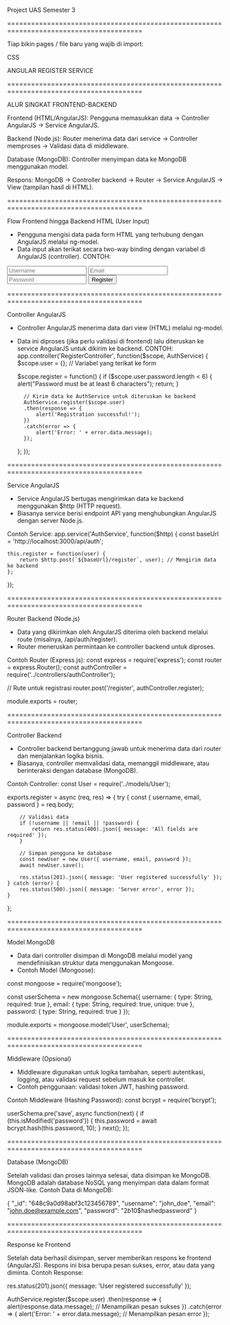 Project UAS Semester 3

========================================================================================

Tiap bikin pages / file baru yang wajib di import:

CSS
<link rel="stylesheet" href="../style/register.css">
ANGULAR
<script src="https://ajax.googleapis.com/ajax/libs/angularjs/1.8.2/angular.min.js"></script>
REGISTER
<script src="../controller/register.controller.js"></script>    
SERVICE
<script src="../auth/auth.service.js"></script>

========================================================================================

ALUR SINGKAT FRONTEND-BACKEND

Frontend (HTML/AngularJS):
Pengguna memasukkan data → Controller AngularJS → Service AngularJS.

Backend (Node.js):
Router menerima data dari service → Controller memproses → Validasi data di middleware.

Database (MongoDB):
Controller menyimpan data ke MongoDB menggunakan model.

Respons:
MongoDB → Controller backend → Router → Service AngularJS → View (tampilan hasil di HTML).

========================================================================================

Flow Frontend hingga Backend
HTML (User Input)

- Pengguna mengisi data pada form HTML yang terhubung dengan AngularJS melalui ng-model.
- Data input akan terikat secara two-way binding dengan variabel di AngularJS (controller).
CONTOH:
<form ng-submit="register()">
    <input type="text" ng-model="user.username" placeholder="Username" required>
    <input type="email" ng-model="user.email" placeholder="Email" required>
    <input type="password" ng-model="user.password" placeholder="Password" required>
    <button type="submit">Register</button>
</form>

========================================================================================

Controller AngularJS

- Controller AngularJS menerima data dari view (HTML) melalui ng-model.
- Data ini diproses (jika perlu validasi di frontend) lalu diteruskan ke service AngularJS untuk dikirim ke backend.
CONTOH:
app.controller('RegisterController', function($scope, AuthService) {
    $scope.user = {}; // Variabel yang terikat ke form

    $scope.register = function() {
        if ($scope.user.password.length < 6) {
            alert("Password must be at least 6 characters");
            return;
        }

        // Kirim data ke AuthService untuk diteruskan ke backend
        AuthService.register($scope.user)
        .then(response => {
            alert('Registration successful!');
        })
        .catch(error => {
            alert('Error: ' + error.data.message);
        });
    };
});

========================================================================================

Service AngularJS

- Service AngularJS bertugas mengirimkan data ke backend menggunakan $http (HTTP request).
- Biasanya service berisi endpoint API yang menghubungkan AngularJS dengan server Node.js.

Contoh Service:
app.service('AuthService', function($http) {
    const baseUrl = 'http://localhost:3000/api/auth';

    this.register = function(user) {
        return $http.post(`${baseUrl}/register`, user); // Mengirim data ke backend
    };
});

========================================================================================

Router Backend (Node.js)

- Data yang dikirimkan oleh AngularJS diterima oleh backend melalui route (misalnya, /api/auth/register).
- Router meneruskan permintaan ke controller backend untuk diproses.

Contoh Router (Express.js):
const express = require('express');
const router = express.Router();
const authController = require('../controllers/authController');

// Rute untuk registrasi
router.post('/register', authController.register);

module.exports = router;


========================================================================================

Controller Backend

- Controller backend bertanggung jawab untuk menerima data dari router dan menjalankan logika bisnis.
- Biasanya, controller memvalidasi data, memanggil middleware, atau berinteraksi dengan database (MongoDB).

Contoh Controller:
const User = require('../models/User');

exports.register = async (req, res) => {
    try {
        const { username, email, password } = req.body;

        // Validasi data
        if (!username || !email || !password) {
            return res.status(400).json({ message: 'All fields are required' });
        }

        // Simpan pengguna ke database
        const newUser = new User({ username, email, password });
        await newUser.save();

        res.status(201).json({ message: 'User registered successfully' });
    } catch (error) {
        res.status(500).json({ message: 'Server error', error });
    }
};

========================================================================================

Model MongoDB

- Data dari controller disimpan di MongoDB melalui model yang mendefinisikan struktur data menggunakan Mongoose.
- Contoh Model (Mongoose):

const mongoose = require('mongoose');

const userSchema = new mongoose.Schema({
    username: { type: String, required: true },
    email: { type: String, required: true, unique: true },
    password: { type: String, required: true }
});

module.exports = mongoose.model('User', userSchema);


========================================================================================

Middleware (Opsional)

- Middleware digunakan untuk logika tambahan, seperti autentikasi, logging, atau validasi request sebelum masuk ke controller.
- Contoh penggunaan: validasi token JWT, hashing password.

Contoh Middleware (Hashing Password):
const bcrypt = require('bcrypt');

userSchema.pre('save', async function(next) {
    if (this.isModified('password')) {
        this.password = await bcrypt.hash(this.password, 10);
    }
    next();
});


========================================================================================

Database (MongoDB)

Setelah validasi dan proses lainnya selesai, data disimpan ke MongoDB.
MongoDB adalah database NoSQL yang menyimpan data dalam format JSON-like.
Contoh Data di MongoDB:

{
    "_id": "648c9a0d98abf3c123456789",
    "username": "john_doe",
    "email": "john.doe@example.com",
    "password": "$2b$10$hashedpassword"
}

========================================================================================

Response ke Frontend

Setelah data berhasil disimpan, server memberikan respons ke frontend (AngularJS).
Respons ini bisa berupa pesan sukses, error, atau data yang diminta.
Contoh Response:

res.status(201).json({ message: 'User registered successfully' });

AuthService.register($scope.user)
.then(response => {
    alert(response.data.message); // Menampilkan pesan sukses
})
.catch(error => {
    alert('Error: ' + error.data.message); // Menampilkan pesan error
});
